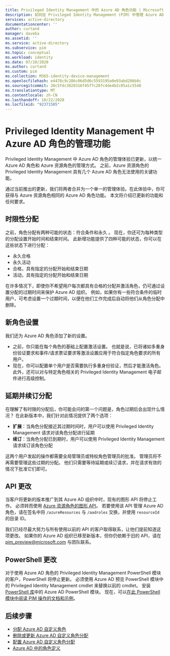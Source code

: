 ```yaml
---
title: Privileged Identity Management 中的 Azure AD 角色功能 | Microsoft Docs
description: 如何在 Privileged Identity Management (PIM) 中管理 Azure AD 角色的分配
services: active-directory
documentationcenter: ''
author: curtand
manager: daveba
ms.assetid: ''
ms.service: active-directory
ms.subservice: pim
ms.topic: conceptual
ms.workload: identity
ms.date: 07/10/2020
ms.author: curtand
ms.custom: pim
ms.collection: M365-identity-device-management
ms.openlocfilehash: e4478c9c286c06d5d6c5593195a0e93abd286b8c
ms.sourcegitcommit: 28c5fdc3828316f45f7c20fc4de4b2c05a1c5548
ms.translationtype: MT
ms.contentlocale: zh-CN
ms.lasthandoff: 10/22/2020
ms.locfileid: "92371505"
---
```

# <a name="management-capabilities-for-azure-ad-roles-in-privileged-identity-management"></a>Privileged Identity Management 中 Azure AD 角色的管理功能

Privileged Identity Management 中 Azure AD 角色的管理体验已更新，以统一 Azure AD 角色和 Azure 资源角色的管理方式。 之前，Azure 资源角色的 Privileged Identity Management 具有几个 Azure AD 角色无法使用的关键功能。

通过当前推出的更新，我们将两者合并为一个单一的管理体验。在此体验中，你可获得与 Azure 资源角色相同的 Azure AD 角色功能。 本文将介绍已更新的功能和任何要求。

## <a name="time-bound-assignments"></a>时限性分配

之前，角色分配有两种可能的状态：符合条件和永久 。 现在，你还可为每种类型的分配设置开始时间和结束时间。 此新增功能提供了四种可能的状态，你可以在这些状态下进行分配：

- 永久合格
- 永久活动
- 合格，具有指定的分配开始和结束日期
- 活动，具有指定的分配开始和结束日期

在许多情况下，即使你不希望用户每次都具有合格的分配并激活角色，仍可通过设置分配的过期时间来保护 Azure AD 组织。 例如，如果你有一些符合条件的临时用户，可考虑设置一个过期时间，以便在他们工作完成后自动将他们从角色分配中删除。

## <a name="new-role-settings"></a>新角色设置

我们还为 Azure AD 角色添加了新的设置。

- 之前，你只能在每个角色的基础上配置激活设置。 也就是说，已将诸如多重身份验证要求和事件/请求票证要求等激活设置应用于符合指定角色要求的所有用户。
- 现在，你可以配置单个用户是否需要执行多重身份验证，然后才能激活角色。 此外，还可以对与特定角色相关的 Privileged Identity Management 电子邮件进行高级控制。

## <a name="extend-and-renew-assignments"></a>延期并续订分配

在理解了有时限的分配后，你可能会问的第一个问题是，角色过期后会出现什么情况？ 在此新版本中，我们针对此情况提供了两个选项：

- **扩展**：当角色分配接近其过期时间时，用户可以使用 Privileged Identity Management 请求对该角色分配进行延期
- **续订**：当角色分配已到期时，用户可以使用 Privileged Identity Management 请求续订该角色分配

这两个用户发起的操作都需要全局管理员或特权角色管理员的批准。 管理员将不再需要管理这些过期的分配。 他们只需要等待延期或续订请求，并在请求有效的情况下批准它们即可。

## <a name="api-changes"></a>API 更改

当客户将更新的版本推广到其 Azure AD 组织中时，现有的图形 API 将停止工作。 必须转而使用 [Azure 资源角色的图形 API](/graph/api/resources/privilegedidentitymanagement-resources?view=graph-rest-beta)。 若要使用该 API 管理 Azure AD 角色，请在签名中将 `/azureResources` 与 `/aadroles` 交换，并使用 `resourceId` 的目录 ID。

我们已经尽最大努力与所有使用以前的 API 的客户取得联系，让他们提前知道这项更改。 如果你的 Azure AD 组织已移至新版本，但你仍依赖于旧的 API，请在 pim_preview@microsoft.com 与团队联系。

## <a name="powershell-change"></a>PowerShell 更改

对于使用 Azure AD 角色的 Privileged Identity Management PowerShell 模块的客户，PowerShell 将停止更新。 必须使用 Azure AD 预览 PowerShell 模块中的 Privileged Identity Management cmdlet 来替换以前的 cmdlet。 安装 [PowerShell 库](https://www.powershellgallery.com/packages/AzureADPreview/2.0.0.17)中的 Azure AD PowerShell 模块。 现在，可以[在此 PowerShell 模块中阅读 PIM 操作的文档和示例](powershell-for-azure-ad-roles.md)。

## <a name="next-steps"></a>后续步骤

- [分配 Azure AD 自定义角色](azure-ad-custom-roles-assign.md)
- [删除或更新 Azure AD 自定义角色分配](azure-ad-custom-roles-update-remove.md)
- [配置 Azure AD 自定义角色分配](azure-ad-custom-roles-configure.md)
- [Azure AD 中的角色定义](../roles/permissions-reference.md)